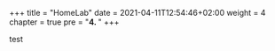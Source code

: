 +++
title = "HomeLab"
date = 2021-04-11T12:54:46+02:00
weight = 4
chapter = true
pre = "<b>4. </b>"
+++

test
